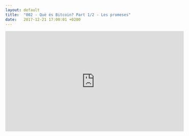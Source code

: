 ```yaml
---
layout: default
title:  "002 - Què és Bitcoin? Part 1/2 - Les promeses"
date:   2017-12-21 17:00:01 +0200
---
```


<iframe width="560" height="315" src="https://www.youtube-nocookie.com/embed/xjf0ZIK_hrM" frameborder="0" allowfullscreen></iframe>